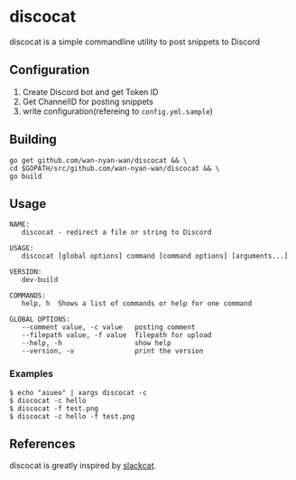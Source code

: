 # discocat

discocat is a simple commandline utility to post snippets to Discord

## Configuration

1. Create Discord bot and get Token ID
2. Get ChannelID for posting snippets
3. write configuration(refereing to `config.yml.sample`)

## Building

```
go get github.com/wan-nyan-wan/discocat && \
cd $GOPATH/src/github.com/wan-nyan-wan/discocat && \
go build
```

## Usage

```
NAME:
   discocat - redirect a file or string to Discord

USAGE:
   discocat [global options] command [command options] [arguments...]

VERSION:
   dev-build

COMMANDS:
   help, h  Shows a list of commands or help for one command

GLOBAL OPTIONS:
   --comment value, -c value   posting comment
   --filepath value, -f value  filepath for upload
   --help, -h                  show help
   --version, -v               print the version
```

### Examples

```
$ echo "aiueo" | xargs discocat -c
$ discocat -c hello
$ discocat -f test.png
$ discocat -c hello -f test.png
```

## References

discocat is greatly inspired by [slackcat](https://github.com/bcicen/slackcat/blob/master/config.go).

